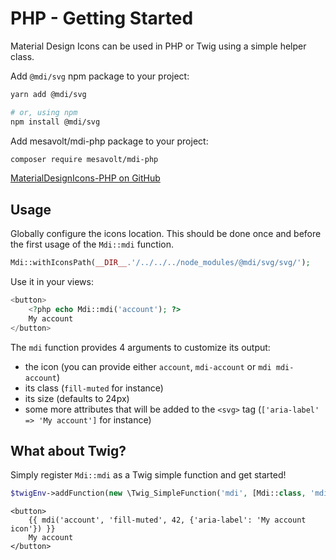 # PHP - Getting Started

Material Design Icons can be used in PHP or Twig using a simple helper class.

Add `@mdi/svg` npm package to your project:

```bash
yarn add @mdi/svg

# or, using npm
npm install @mdi/svg
```

Add mesavolt/mdi-php package to your project:

```bash
composer require mesavolt/mdi-php
```

[MaterialDesignIcons-PHP on GitHub](https://github.com/chteuchteu/MaterialDesignIcons-PHP)

## Usage

Globally configure the icons location. This should be done once and before
the first usage of the `Mdi::mdi` function.

```php
Mdi::withIconsPath(__DIR__.'/../../../node_modules/@mdi/svg/svg/');
```

Use it in your views:

```php
<button>
    <?php echo Mdi::mdi('account'); ?>
    My account
</button>
```

The `mdi` function provides 4 arguments to customize its output:

 - the icon (you can provide either `account`, `mdi-account` or `mdi mdi-account`)
 - its class (`fill-muted` for instance)
 - its size (defaults to 24px)
 - some more attributes that will be added to the `<svg>` tag (`['aria-label' => 'My account']` for instance)

## What about Twig?

Simply register `Mdi::mdi` as a Twig simple function and get started!

```php
$twigEnv->addFunction(new \Twig_SimpleFunction('mdi', [Mdi::class, 'mdi'], ['is_safe' => ['html']]));
```

```
<button>
    {{ mdi('account', 'fill-muted', 42, {'aria-label': 'My account icon'}) }}
    My account
</button>
```
